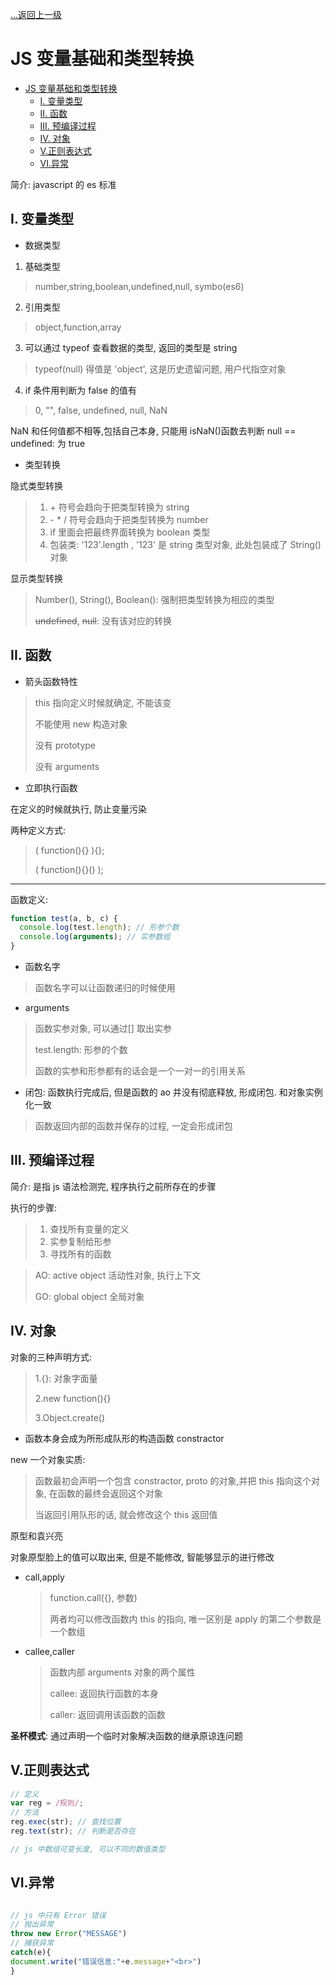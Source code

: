 [...返回上一级](../)

# JS 变量基础和类型转换

- [JS 变量基础和类型转换](#js-变量基础和类型转换)
  - [I. 变量类型](#i-变量类型)
  - [II. 函数](#ii-函数)
  - [III. 预编译过程](#iii-预编译过程)
  - [IV. 对象](#iv-对象)
  - [V.正则表达式](#v正则表达式)
  - [VI.异常](#vi异常)

简介: javascript 的 es 标准

## I. 变量类型

- 数据类型

1. 基础类型

> number,string,boolean,undefined,null, symbo(es6)

2. 引用类型

> object,function,array

3. 可以通过 typeof 查看数据的类型, 返回的类型是 string

> typeof(null) 得值是 'object', 这是历史遗留问题, 用户代指空对象

4. if 条件用判断为 false 的值有

> 0, "", false, undefined, null, NaN

NaN 和任何值都不相等,包括自己本身, 只能用 isNaN()函数去判断
null == undefined: 为 true

- 类型转换

隐式类型转换

> 1. \+ 符号会趋向于把类型转换为 string
> 2. \- \* / 符号会趋向于把类型转换为 number
> 3. if 里面会把最终界面转换为 boolean 类型
> 4. 包装类: '123'.length , '123' 是 string 类型对象, 此处包装成了 String()对象

显示类型转换

> Number(), String(), Boolean(): 强制把类型转换为相应的类型
>
> ~~undefined~~, ~~null~~: 没有该对应的转换

## II. 函数

- 箭头函数特性

> this 指向定义时候就确定, 不能该变
>
> 不能使用 new 构造对象
>
> 没有 prototype
>
> 没有 arguments

- 立即执行函数

在定义的时候就执行, 防止变量污染

两种定义方式:

> ( function(){} ){};
>
> ( function(){}() );

---

函数定义:

```js
function test(a, b, c) {
  console.log(test.length); // 形参个数
  console.log(arguments); // 实参数组
}
```

- 函数名字

> 函数名字可以让函数递归的时候使用

- arguments

> 函数实参对象, 可以通过[] 取出实参
>
> test.length: 形参的个数
>
> 函数的实参和形参都有的话会是一个一对一的引用关系

- 闭包: 函数执行完成后, 但是函数的 ao 并没有彻底释放, 形成闭包. 和对象实例化一致

> 函数返回内部的函数并保存的过程, 一定会形成闭包

## III. 预编译过程

简介: 是指 js 语法检测完, 程序执行之前所存在的步骤

执行的步骤:

> 1. 查找所有变量的定义
> 2. 实参复制给形参
> 3. 寻找所有的函数

> AO: active object 活动性对象, 执行上下文
>
> GO: global object 全局对象

## IV. 对象

对象的三种声明方式:

> 1.{}: 对象字面量
>
> 2.new function(){}
>
> 3.Object.create()

- 函数本身会成为所形成队形的构造函数 constractor

new 一个对象实质:

> 函数最初会声明一个包含 constractor, proto 的对象,并把 this 指向这个对象, 在函数的最终会返回这个对象
>
> 当返回引用队形的话, 就会修改这个 this 返回值

原型和袁兴亮

对象原型脸上的值可以取出来, 但是不能修改, 智能够显示的进行修改

- call,apply

  > function.call({}, 参数)
  >
  > 两者均可以修改函数内 this 的指向, 唯一区别是 apply 的第二个参数是一个数组

- callee,caller

  > 函数内部 arguments 对象的两个属性
  >
  > callee: 返回执行函数的本身
  >
  > caller: 返回调用该函数的函数

**圣杯模式**: 通过声明一个临时对象解决函数的继承原谅连问题

## V.正则表达式

```js
// 定义
var reg = /规则/;
// 方法
reg.exec(str); // 查找位置
reg.text(str); // 判断是否存在

// js 中数组可变长度, 可以不同的数值类型
```

## VI.异常

```js

// js 中只有 Error 错误
// 抛出异常
throw new Error("MESSAGE")
// 捕获异常
catch(e){
document.write("错误信息:"+e.message+"<br>")
}
```
